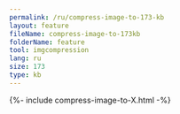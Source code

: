 ```yaml
---
permalink: /ru/compress-image-to-173-kb
layout: feature
fileName: compress-image-to-173kb
folderName: feature
tool: imgcompression
lang: ru
size: 173
type: kb
---
```


{%- include compress-image-to-X.html -%}
